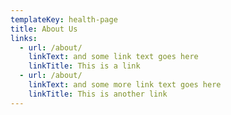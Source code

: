 ```yaml
---
templateKey: health-page
title: About Us
links:
  - url: /about/
    linkText: and some link text goes here
    linkTitle: This is a link    
  - url: /about/
    linkText: and some more link text goes here
    linkTitle: This is another link    
---
```


